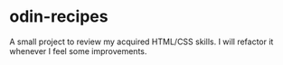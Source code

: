 # odin-recipes
A small project to review my acquired HTML/CSS skills.
I will refactor it whenever I feel some improvements. 
